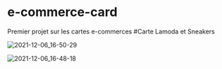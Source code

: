# e-commerce-card
Premier projet sur les cartes e-commerces
#Carte Lamoda et Sneakers

![2021-12-06_16-50-29](https://user-images.githubusercontent.com/81830567/144857732-98ced811-58f7-4493-abb0-7f643d108832.png)

![2021-12-06_16-48-18](https://user-images.githubusercontent.com/81830567/144857318-e0a8f0dd-e909-4e22-90ef-f996296685a9.png)
